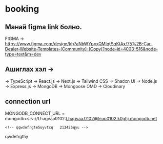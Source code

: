 # booking

## Манай figma link болно.

FIGMA -> https://www.figma.com/design/kh7aNbWYpoxQMIqtSqKtAx/75%2B-Car-Dealer-Website-Templates-(Community)-(Copy)?node-id=4003-516&node-type=text&m=dev

## Ашиглах хэл ->

-> TypeScript
-> React.js
-> Next.js
-> Tailwind CSS
-> Shadcn UI
-> Node.js
-> Express.js
-> MongoDB
-> Mongoose OMD
-> Cloudinary

## connection url

MONGODB_CONNECT_URL = mongodb+srv://Lhagvaa0102:Lhagvaa.0102@leap0102.k0ghj.mongodb.net

    <!-- qqwdefrgte5uyvtcq   213425qyu -->

qwdefrgthy
